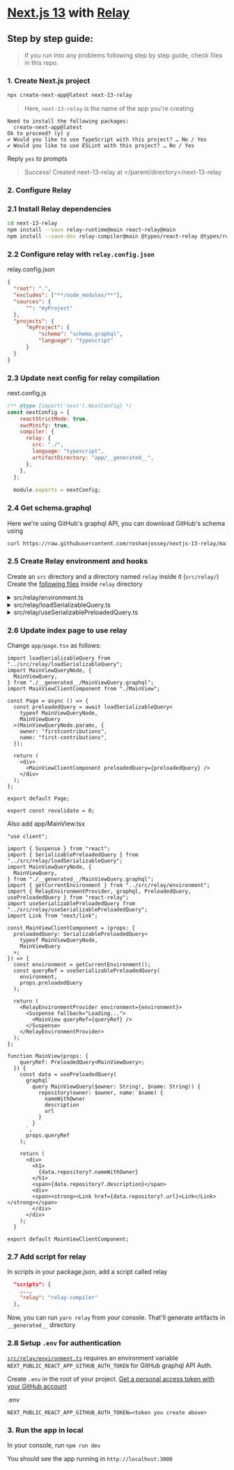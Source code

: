 # [Next.js 13](https://beta.nextjs.org/) with [Relay](https://relay.dev/)

## Step by step guide:
> If you run into any problems following step by step guide, check files in this repo.

### 1. Create Next.js project

```bash
npx create-next-app@latest next-13-relay
```

> Here, `next-13-relay` is the name of the app you're creating

```
Need to install the following packages:
  create-next-app@latest
Ok to proceed? (y) y
✔ Would you like to use TypeScript with this project? … No / Yes
✔ Would you like to use ESLint with this project? … No / Yes
```

Reply `yes` to prompts

> Success! Created next-13-relay at </parent/directory>/next-13-relay

### 2. Configure Relay

### 2.1 Install Relay dependencies

```bash
cd next-13-relay
npm install --save relay-runtime@main react-relay@main
npm install --save-dev relay-compiler@main @types/react-relay @types/relay-runtime
```

### 2.2 Configure relay with `relay.config.json`

relay.config.json
```json
{
  "root": ".",
  "excludes": ["**/node_modules/**"],
  "sources": {
      "": "myProject"
  },
  "projects": {
      "myProject": {
          "schema": "schema.graphql",
          "language": "typescript"
      }
  }
}
```

### 2.3 Update next config for relay compilation

next.config.js

```js
/** @type {import('next').NextConfig} */
const nextConfig = {
    reactStrictMode: true,
    swcMinify: true,
    compiler: {
      relay: {
        src: "./",
        language: "typescript",
        artifactDirectory: "app/__generated__",
      },
    },
  };
  
  module.exports = nextConfig;
```

### 2.4 Get schema.graphql

Here we're using GitHub's graphql API, you can download GitHub's schema using

```bash
curl https://raw.githubusercontent.com/roshanjossey/nextjs-13-relay/main/schema.graphql > schema.graphql
```

### 2.5 Create Relay environment and hooks

Create an `src` directory and a directory named `relay` inside it (`src/relay/`)
Create the [following files](https://github.com/Roshanjossey/nextjs-13-relay/tree/main/src/relay) inside `relay` directory

<details>
<summary>src/relay/environment.ts </summary>

```ts
import {
    Environment,
    Network,
    RecordSource,
    Store,
    RequestParameters,
    QueryResponseCache,
    Variables,
    GraphQLResponse,
    CacheConfig,
  } from "relay-runtime";
  
  const HTTP_ENDPOINT = "https://api.github.com/graphql";
  const IS_SERVER = typeof window === typeof undefined;
  const CACHE_TTL = 5 * 1000; // 5 seconds, to resolve preloaded results
  
  export async function networkFetch(
    request: RequestParameters,
    variables: Variables
  ): Promise<GraphQLResponse> {
    const token = process.env.NEXT_PUBLIC_REACT_APP_GITHUB_AUTH_TOKEN;
    if (token == null || token === "") {
      throw new Error(
        "This app requires a GitHub authentication token to be configured. See readme.md for setup details."
      );
    }
  
    const resp = await fetch(HTTP_ENDPOINT, {
      method: "POST",
      headers: {
        Accept: "application/json",
        Authorization: `bearer ${token}`,
        "Content-Type": "application/json",
      },
      body: JSON.stringify({
        query: request.text,
        variables,
      }),
    });
    const json = await resp.json();
  
    // GraphQL returns exceptions (for example, a missing required variable) in the "errors"
    // property of the response. If any exceptions occurred when processing the request,
    // throw an error to indicate to the developer what went wrong.
    if (Array.isArray(json.errors)) {
      console.error(json.errors);
      throw new Error(
        `Error fetching GraphQL query '${
          request.name
        }' with variables '${JSON.stringify(variables)}': ${JSON.stringify(
          json.errors
        )}`
      );
    }
  
    return json;
  }
  
  export const responseCache: QueryResponseCache | null = IS_SERVER
    ? null
    : new QueryResponseCache({
        size: 100,
        ttl: CACHE_TTL,
      });
  
  function createNetwork() {
    async function fetchResponse(
      params: RequestParameters,
      variables: Variables,
      cacheConfig: CacheConfig
    ) {
      const isQuery = params.operationKind === "query";
      const cacheKey = params.id ?? params.cacheID;
      const forceFetch = cacheConfig && cacheConfig.force;
      if (responseCache != null && isQuery && !forceFetch) {
        const fromCache = responseCache.get(cacheKey, variables);
        if (fromCache != null) {
          return Promise.resolve(fromCache);
        }
      }
  
      return networkFetch(params, variables);
    }
  
    const network = Network.create(fetchResponse);
    return network;
  }
  
  function createEnvironment() {
    return new Environment({
      network: createNetwork(),
      store: new Store(RecordSource.create()),
      isServer: IS_SERVER,
    });
  }
  
  export const environment = createEnvironment();
  
  export function getCurrentEnvironment() {
    if (IS_SERVER) {
      return createEnvironment();
    }
  
    return environment;
  }
```

</details>

<details>
<summary>src/relay/loadSerializableQuery.ts </summary>

```ts
import {
    GraphQLResponse,
    OperationType,
    RequestParameters,
    VariablesOf,
  } from "relay-runtime";
  import { ConcreteRequest } from "relay-runtime/lib/util/RelayConcreteNode";
  import { networkFetch } from "./environment";
  
  export interface SerializablePreloadedQuery<
    TRequest extends ConcreteRequest,
    TQuery extends OperationType
  > {
    params: TRequest["params"];
    variables: VariablesOf<TQuery>;
    response: GraphQLResponse;
  }
  
  // Call into raw network fetch to get serializable GraphQL query response
  // This response will be sent to the client to "warm" the QueryResponseCache
  // to avoid the client fetches.
  export default async function loadSerializableQuery<
    TRequest extends ConcreteRequest,
    TQuery extends OperationType
  >(
    params: RequestParameters,
    variables: VariablesOf<TQuery>
  ): Promise<SerializablePreloadedQuery<TRequest, TQuery>> {
    const response = await networkFetch(params, variables);
    return {
      params,
      variables,
      response,
    };
  }
```
</details>
<details>
<summary> src/relay/useSerializablePreloadedQuery.ts</summary>

```ts
// Convert preloaded query object (with raw GraphQL Response) into
// Relay's PreloadedQuery.

import { useMemo } from "react";
import { PreloadedQuery, PreloadFetchPolicy } from "react-relay";
import { ConcreteRequest, IEnvironment, OperationType } from "relay-runtime";
import { responseCache } from "./environment";
import { SerializablePreloadedQuery } from "./loadSerializableQuery";

// This hook convert serializable preloaded query
// into Relay's PreloadedQuery object.
// It is also writes this serializable preloaded query
// into QueryResponseCache, so we the network layer
// can use these cache results when fetching data
// in `usePreloadedQuery`.
export default function useSerializablePreloadedQuery<
  TRequest extends ConcreteRequest,
  TQuery extends OperationType
>(
  environment: IEnvironment,
  preloadQuery: SerializablePreloadedQuery<TRequest, TQuery>,
  fetchPolicy: PreloadFetchPolicy = "store-or-network"
): PreloadedQuery<TQuery> {
  useMemo(() => {
    writePreloadedQueryToCache(preloadQuery);
  }, [preloadQuery]);

  return {
    environment,
    fetchKey: preloadQuery.params.id ?? preloadQuery.params.cacheID,
    fetchPolicy,
    isDisposed: false,
    name: preloadQuery.params.name,
    kind: "PreloadedQuery",
    variables: preloadQuery.variables,
    dispose: () => {
      return;
    },
  };
}

function writePreloadedQueryToCache<
  TRequest extends ConcreteRequest,
  TQuery extends OperationType
>(preloadedQueryObject: SerializablePreloadedQuery<TRequest, TQuery>) {
  const cacheKey =
    preloadedQueryObject.params.id ?? preloadedQueryObject.params.cacheID;
  responseCache?.set(
    cacheKey,
    preloadedQueryObject.variables,
    preloadedQueryObject.response
  );
}
```
</details>


### 2.6 Update index page to use relay
Change `app/page.tsx` as follows:

```tsx
import loadSerializableQuery from "../src/relay/loadSerializableQuery";
import MainViewQueryNode, {
  MainViewQuery,
} from "./__generated__/MainViewQuery.graphql";
import MainViewClientComponent from "./MainView";

const Page = async () => {
  const preloadedQuery = await loadSerializableQuery<
    typeof MainViewQueryNode,
    MainViewQuery
  >(MainViewQueryNode.params, {
    owner: "firstcontributions",
    name: "first-contributions",
  });

  return (
    <div>
      <MainViewClientComponent preloadedQuery={preloadedQuery} />
    </div>
  );
};

export default Page;

export const revalidate = 0;
```

Also add
app/MainView.tsx 

```tsx
"use client";

import { Suspense } from "react";
import { SerializablePreloadedQuery } from "../src/relay/loadSerializableQuery";
import MainViewQueryNode, {
  MainViewQuery,
} from "./__generated__/MainViewQuery.graphql";
import { getCurrentEnvironment } from "../src/relay/environment";
import { RelayEnvironmentProvider, graphql, PreloadedQuery, usePreloadedQuery } from "react-relay";
import useSerializablePreloadedQuery from "../src/relay/useSerializablePreloadedQuery";
import Link from "next/link";

const MainViewClientComponent = (props: {
  preloadedQuery: SerializablePreloadedQuery<
    typeof MainViewQueryNode,
    MainViewQuery
  >;
}) => {
  const environment = getCurrentEnvironment();
  const queryRef = useSerializablePreloadedQuery(
    environment,
    props.preloadedQuery
  );

  return (
    <RelayEnvironmentProvider environment={environment}>
      <Suspense fallback="Loading...">
        <MainView queryRef={queryRef} />
      </Suspense>
    </RelayEnvironmentProvider>
  );
};

function MainView(props: {
    queryRef: PreloadedQuery<MainViewQuery>;
  }) {
    const data = usePreloadedQuery(
      graphql`
        query MainViewQuery($owner: String!, $name: String!) {
          repository(owner: $owner, name: $name) {
            nameWithOwner
            description
            url
          }
        }
      `,
      props.queryRef
    );
  
    return (
      <div>
        <h1>
          {data.repository?.nameWithOwner}
        </h1>
        <span>{data.repository?.description}</span>
        <div>
        <span><strong><Link href={data.repository?.url}>Link</Link></strong></span>
        </div>
      </div>
    );
  }

export default MainViewClientComponent;
```


### 2.7 Add script for relay

In scripts in your package.json, add a script called relay

```json
  "scripts": {
    ...,
    "relay": "relay-compiler"
  },
```
Now, you can run `yarn relay` from your console. That'll generate artifacts in `__generated__` directory

### 2.8 Setup `.env` for authentication

[`src/relay/environment.ts`](https://github.com/Roshanjossey/nextjs-13-relay/blob/main/src/relay/environment.ts) requires an environment variable `NEXT_PUBLIC_REACT_APP_GITHUB_AUTH_TOKEN` for GitHub graphql API Auth.

Create `.env` in the root of your project. [Get a personal access token with your GitHub account ](https://docs.github.com/en/authentication/keeping-your-account-and-data-secure/creating-a-personal-access-token#creating-a-personal-access-token-classic)

.env
```env
NEXT_PUBLIC_REACT_APP_GITHUB_AUTH_TOKEN=<token you create above>
```

### 3. Run the app in local

In your console, run `npm run dev`

You should see the app running in `http://localhost:3000`
